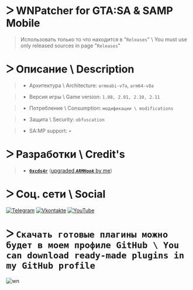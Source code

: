 # ᐳ WNPatcher for GTA:SA & SAMP Mobile
> Использовать только то что находится в "`Releases`" \ You must use only released sources in page "`Releases`"

# ᐳ Описание \ Description
> * Архитектура \ Architecture: `armeabi-v7a`, `arm64-v8a`

> * Версия игры \ Game version: `1.08, 2.01, 2.10, 2.11`

> * Потребление \ Consumption: `модификации \ modifications`

> * Защита \ Security: `obfuscation`

> * SA:MP support: `+`

# ᐳ Разработки \ Credit's
> - [**`0xcds4r`**](https://github.com/0xcds4r) ([upgraded ***`ARMHook`*** by me](https://github.com/0xcds4r/ARMHook))

# ᐳ Соц. сети \ Social
[![Telegram](https://img.shields.io/badge/Telegram-2CA5E0?style=for-the-badge&logo=telegram&logoColor=white)](https://t.me/weikton_official)
[![Vkontakte](https://img.shields.io/badge/-Vkontakte-090909?style=for-the-badge&logo=Vk&logoColor=4F7DB3)](https://vk.com/weikton)
[![YouTube](https://img.shields.io/badge/-YouTube-090909?style=for-the-badge&logo=YouTube&logoColor=FF0000)](https://www.youtube.com/weikton)

# ᐳ `Скачать готовые плагины можно будет в моем профиле GitHub \ You can download ready-made plugins in my GitHub profile`
![wn](https://i.imgur.com/6lxcLHi.png)
